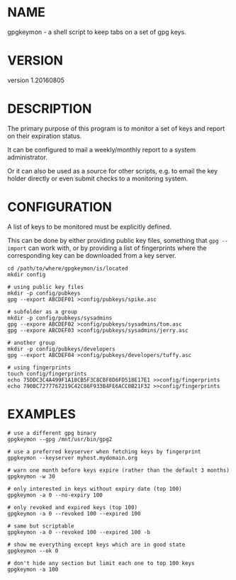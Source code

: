 # NAME

gpgkeymon - a shell script to keep tabs on a set of gpg keys.

# VERSION

version 1.20160805

# DESCRIPTION

The primary purpose of this program is to monitor a set of keys and report on their expiration status.

It can be configured to mail a weekly/monthly report to a system administrator.

Or it can also be used as a source for other scripts, e.g. to email the key holder directly or even submit checks to a monitoring system.


# CONFIGURATION

A list of keys to be monitored must be explicitly defined.

This can be done by either providing public key files, something that `gpg --import` can work with, or by providing a list of fingerprints where the corresponding key can be downloaded from a key server.

	cd /path/to/where/gpgkeymon/is/located
	mkdir config

	# using public key files
	mkdir -p config/pubkeys
	gpg --export ABCDEF01 >config/pubkeys/spike.asc

	# subfolder as a group
	mkdir -p config/pubkeys/sysadmins
	gpg --expore ABCDEF02 >config/pubkeys/sysadmins/tom.asc
	gpg --expore ABCDEF03 >config/pubkeys/sysadmins/jerry.asc

	# another group
	mkdir -p config/pubkeys/developers
	gpg --export ABCDEF04 >config/pubkeys/developers/tuffy.asc

	# using fingerprints
	touch config/fingerprints
	echo 75DDC3C4A499F1A18CB5F3C8CBF8D6FD518E17E1 >>config/fingerprints
	echo 790BC7277767219C42C86F933B4FE6ACC0B21F32 >>config/fingerprints


# EXAMPLES

	# use a different gpg binary
	gpgkeymon --gpg /mnt/usr/bin/gpg2

	# use a preferred keyserver when fetching keys by fingerprint
	gpgkeymon --keyserver myhost.mydomain.org

	# warn one month before keys expire (rather than the default 3 months)
	gpgkeymon -w 30

	# only interested in keys without expiry date (top 100)
	gpgkeymon -a 0 --no-expiry 100

	# only revoked and expired keys (top 100)
	gpgkeymon -a 0 --revoked 100 --expired 100

	# same but scriptable
	gpgkeymon -a 0 --revoked 100 --expired 100 -b

	# show me everything except keys which are in good state
	gpgkeymon --ok 0

	# don't hide any section but limit each one to top 100 keys
	gpgkeymon -a 100
